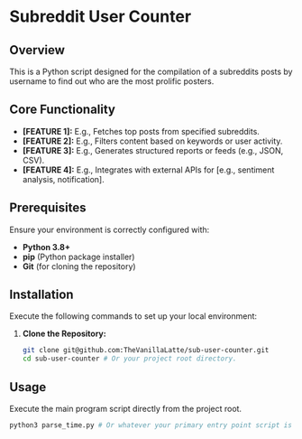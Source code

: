 # Subreddit User Counter

## Overview

This is a Python script designed for the compilation of a subreddits posts by username to find out who are the most prolific posters.

## Core Functionality

* **[FEATURE 1]:** E.g., Fetches top posts from specified subreddits.
* **[FEATURE 2]:** E.g., Filters content based on keywords or user activity.
* **[FEATURE 3]:** E.g., Generates structured reports or feeds (e.g., JSON, CSV).
* **[FEATURE 4]:** E.g., Integrates with external APIs for [e.g., sentiment analysis, notification].

## Prerequisites

Ensure your environment is correctly configured with:

* **Python 3.8+**
* **pip** (Python package installer)
* **Git** (for cloning the repository)

## Installation

Execute the following commands to set up your local environment:

1.  **Clone the Repository:**
    ```bash
    git clone git@github.com:TheVanillaLatte/sub-user-counter.git
    cd sub-user-counter # Or your project root directory.
    ```

## Usage

Execute the main program script directly from the project root.

```bash
python3 parse_time.py # Or whatever your primary entry point script is called (e.g., reddit_processor.py)